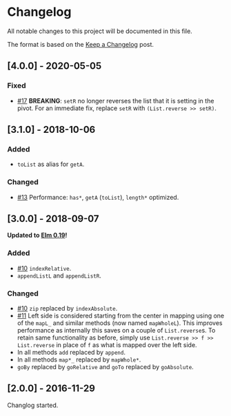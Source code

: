 # Changelog

All notable changes to this project will be documented in this file.

The format is based on the [Keep a Changelog](https://keepachangelog.com/en/1.0.0/) post.

## [4.0.0] - 2020-05-05

### Fixed

- [#17](https://github.com/yotamDvir/elm-pivot/pull/17) **BREAKING**: `setR` no longer reverses the list that it is setting in the pivot. For an immediate fix, replace `setR` with `(List.reverse >> setR)`.

## [3.1.0] - 2018-10-06

### Added

- `toList` as alias for `getA`.

### Changed

- [#13](https://github.com/yotamDvir/elm-pivot/pull/13) Performance: `has*`, `getA` (`toList`), `length*` optimized.

## [3.0.0] - 2018-09-07

**Updated to [Elm 0.19](https://github.com/elm/compiler/blob/master/upgrade-docs/0.19.md)!**

### Added

- [#10](https://github.com/yotamDvir/elm-pivot/issues/10) `indexRelative`.
- `appendListL` and `appendListR`.

### Changed

- [#10](https://github.com/yotamDvir/elm-pivot/issues/10) `zip` replaced by `indexAbsolute`.
- [#11](https://github.com/yotamDvir/elm-pivot/issues/11) Left side is considered starting from the center in mapping using one of the `mapL_` and similar methods (now named `mapWholeL`). This improves performance as internally this saves on a couple of `List.reverse`s. To retain same functionality as before, simply use `List.reverse >> f >> List.reverse` in place of `f` as what is mapped over the left side.
- In all methods `add` replaced by `append`.
- In all methods `map*_` replaced by `mapWhole*`.
- `goBy` replaced by `goRelative` and `goTo` replaced by `goAbsolute`.

## [2.0.0] - 2016-11-29

Changlog started.

